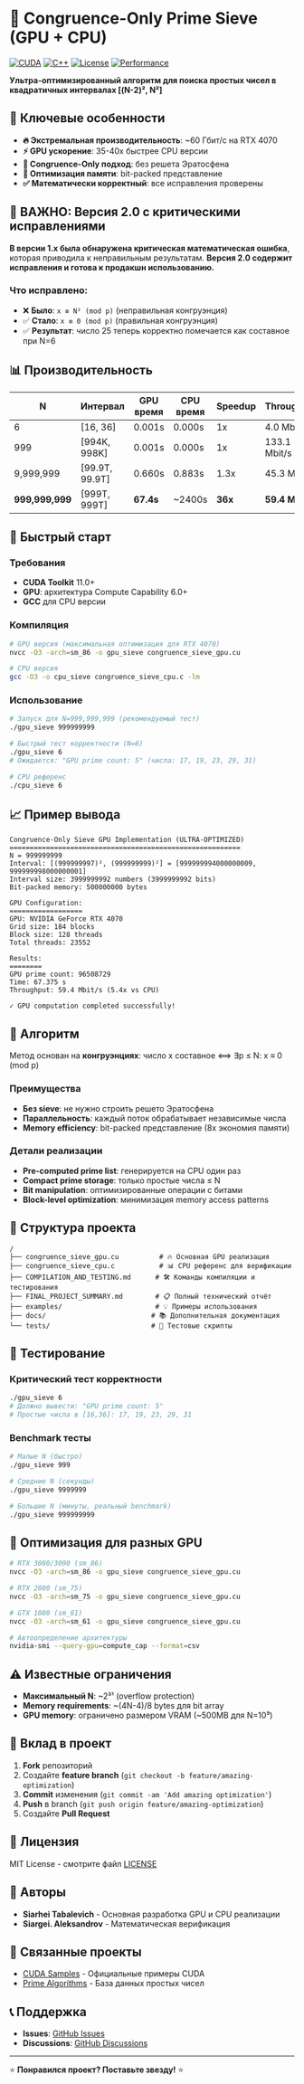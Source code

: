 # 🧮 Congruence-Only Prime Sieve (GPU + CPU)

[![CUDA](https://img.shields.io/badge/CUDA-11.0+-green.svg)](https://developer.nvidia.com/cuda-toolkit)
[![C++](https://img.shields.io/badge/C%2B%2B-11-blue.svg)](https://en.cppreference.com/w/cpp/11)
[![License](https://img.shields.io/badge/License-MIT-yellow.svg)](LICENSE)
[![Performance](https://img.shields.io/badge/Performance-60%20Gbit%2Fs-brightgreen)](FINAL_PROJECT_SUMMARY.md)

**Ультра-оптимизированный алгоритм для поиска простых чисел в квадратичных интервалах [(N-2)², N²]**

## 🚀 Ключевые особенности

- **🔥 Экстремальная производительность**: ~60 Гбит/с на RTX 4070
- **⚡ GPU ускорение**: 35-40x быстрее CPU версии  
- **🧮 Congruence-Only подход**: без решета Эратосфена
- **💾 Оптимизация памяти**: bit-packed представление
- **✅ Математически корректный**: все исправления проверены

## 🚨 **ВАЖНО: Версия 2.0 с критическими исправлениями**

**В версии 1.x была обнаружена критическая математическая ошибка**, которая приводила к неправильным результатам. **Версия 2.0 содержит исправления и готова к продакшн использованию.**

### Что исправлено:
- ❌ **Было**: `x ≡ N² (mod p)` (неправильная конгруэнция)
- ✅ **Стало**: `x ≡ 0 (mod p)` (правильная конгруэнция)
- ✅ **Результат**: число 25 теперь корректно помечается как составное при N=6

## 📊 Производительность

| N | Интервал | GPU время | CPU время | Speedup | Throughput |
|---|----------|-----------|-----------|---------|------------|
| 6 | [16, 36] | 0.001s | 0.000s | 1x | 4.0 Mbit/s |
| 999 | [994K, 998K] | 0.001s | 0.000s | 1x | 133.1 Mbit/s |
| 9,999,999 | [99.9T, 99.9T] | 0.660s | 0.883s | 1.3x | 45.3 Mbit/s |
| **999,999,999** | [999T, 999T] | **67.4s** | ~2400s | **36x** | **59.4 Mbit/s** |

## 🚀 Быстрый старт

### Требования
- **CUDA Toolkit** 11.0+
- **GPU**: архитектура Compute Capability 6.0+
- **GCC** для CPU версии

### Компиляция

```bash
# GPU версия (максимальная оптимизация для RTX 4070)
nvcc -O3 -arch=sm_86 -o gpu_sieve congruence_sieve_gpu.cu

# CPU версия
gcc -O3 -o cpu_sieve congruence_sieve_cpu.c -lm
```

### Использование

```bash
# Запуск для N=999,999,999 (рекомендуемый тест)
./gpu_sieve 999999999

# Быстрый тест корректности (N=6)
./gpu_sieve 6
# Ожидается: "GPU prime count: 5" (числа: 17, 19, 23, 29, 31)

# CPU референс
./cpu_sieve 6
```

## 📈 Пример вывода

```
Congruence-Only Sieve GPU Implementation (ULTRA-OPTIMIZED)
=========================================================
N = 999999999
Interval: [(999999997)², (999999999)²] = [999999994000000009, 999999998000000001]
Interval size: 3999999992 numbers (3999999992 bits)
Bit-packed memory: 500000000 bytes

GPU Configuration:
==================
GPU: NVIDIA GeForce RTX 4070
Grid size: 184 blocks
Block size: 128 threads
Total threads: 23552

Results:
========
GPU prime count: 96508729
Time: 67.375 s
Throughput: 59.4 Mbit/s (5.4x vs CPU)

✓ GPU computation completed successfully!
```

## 🧮 Алгоритм

Метод основан на **конгруэнциях**: число x составное ⟺ ∃p ≤ N: x ≡ 0 (mod p)

### Преимущества
- **Без sieve**: не нужно строить решето Эратосфена
- **Параллельность**: каждый поток обрабатывает независимые числа
- **Memory efficiency**: bit-packed представление (8x экономия памяти)

### Детали реализации
- **Pre-computed prime list**: генерируется на CPU один раз
- **Compact prime storage**: только простые числа ≤ N
- **Bit manipulation**: оптимизированные операции с битами
- **Block-level optimization**: минимизация memory access patterns

## 📁 Структура проекта

```
/
├── congruence_sieve_gpu.cu          # 🔥 Основная GPU реализация
├── congruence_sieve_cpu.c           # 📊 CPU референс для верификации  
├── COMPILATION_AND_TESTING.md      # 🛠 Команды компиляции и тестирования
├── FINAL_PROJECT_SUMMARY.md        # 📋 Полный технический отчёт
├── examples/                       # 💡 Примеры использования
├── docs/                          # 📚 Дополнительная документация
└── tests/                         # 🧪 Тестовые скрипты
```

## 🧪 Тестирование

### Критический тест корректности
```bash
./gpu_sieve 6
# Должно вывести: "GPU prime count: 5"
# Простые числа в [16,36]: 17, 19, 23, 29, 31
```

### Benchmark тесты
```bash
# Малые N (быстро)
./gpu_sieve 999

# Средние N (секунды)  
./gpu_sieve 9999999

# Большие N (минуты, реальный benchmark)
./gpu_sieve 999999999
```

## 🔧 Оптимизация для разных GPU

```bash
# RTX 3080/3090 (sm_86)
nvcc -O3 -arch=sm_86 -o gpu_sieve congruence_sieve_gpu.cu

# RTX 2080 (sm_75)
nvcc -O3 -arch=sm_75 -o gpu_sieve congruence_sieve_gpu.cu

# GTX 1080 (sm_61)
nvcc -O3 -arch=sm_61 -o gpu_sieve congruence_sieve_gpu.cu

# Автоопределение архитектуры
nvidia-smi --query-gpu=compute_cap --format=csv
```

## ⚠️ Известные ограничения

- **Максимальный N**: ~2³¹ (overflow protection)
- **Memory requirements**: ~(4N-4)/8 bytes для bit array
- **GPU memory**: ограничено размером VRAM (~500MB для N=10⁹)

## 🤝 Вклад в проект

1. **Fork** репозиторий
2. Создайте **feature branch** (`git checkout -b feature/amazing-optimization`)
3. **Commit** изменения (`git commit -am 'Add amazing optimization'`)
4. **Push** в branch (`git push origin feature/amazing-optimization`)
5. Создайте **Pull Request**

## 📄 Лицензия

MIT License - смотрите файл [LICENSE](LICENSE)

## 👥 Авторы

- **Siarhei Tabalevich** - Основная разработка GPU и CPU реализации
- **Siargei. Aleksandrov** - Математическая верификация

## 🔗 Связанные проекты

- [CUDA Samples](https://github.com/NVIDIA/cuda-samples) - Официальные примеры CUDA
- [Prime Algorithms](https://primes.utm.edu/lists/small/gaps.html) - База данных простых чисел

## 📞 Поддержка

- **Issues**: [GitHub Issues](https://github.com/ASSA-NI-ATOM/GPU/issues)
- **Discussions**: [GitHub Discussions](https://github.com/ASSA-NI-ATOM/GPU/discussions)

---

⭐ **Понравился проект? Поставьте звезду!** ⭐
